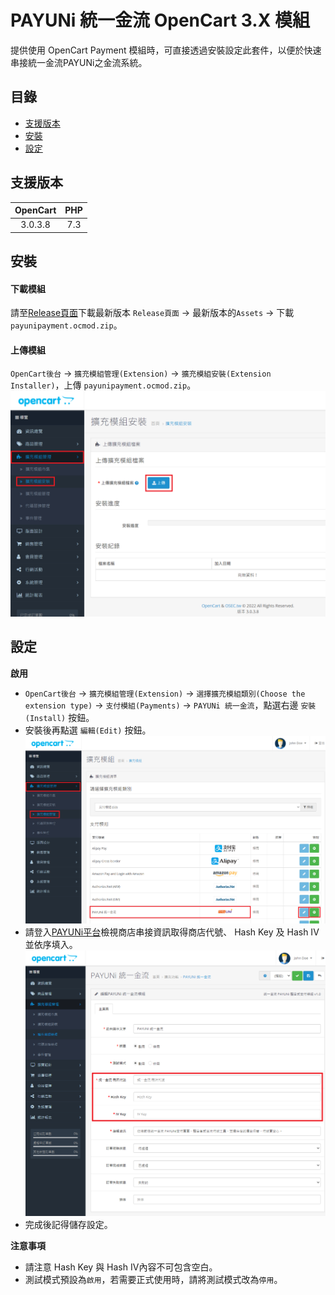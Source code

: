 PAYUNi 統一金流 OpenCart 3.X 模組
===============

提供使用 OpenCart Payment 模組時，可直接透過安裝設定此套件，以便於快速串接統一金流PAYUNi之金流系統。

目錄
-----------------
* [支援版本](#支援版本)
* [安裝](#安裝)
* [設定](#設定)

支援版本
-----------------
| OpenCart | PHP |
| :---------: | :---------: |
| 3.0.3.8 | 7.3 |

安裝
-----------------

#### 下載模組
請至[Release頁面](https://github.com/payuni/OpenCart3.X/releases)下載最新版本
`Release頁面` -> 最新版本的`Assets` -> 下載 `payunipayment.ocmod.zip`。

#### 上傳模組
`OpenCart後台` -> `擴充模組管理(Extension)` -> `擴充模組安裝(Extension Installer)`，上傳 `payunipayment.ocmod.zip`。
![](https://raw.githubusercontent.com/payuni/sample_picture/main/opencart3/opencart3_add.png)

設定
-----------------

**啟用**
- `OpenCart後台` -> `擴充模組管理(Extension)` -> `選擇擴充模組類別(Choose the extension type)` -> `支付模組(Payments)` -> `PAYUNi 統一金流`，點選右邊 `安裝(Install)` 按鈕。
- 安裝後再點選 `編輯(Edit)` 按鈕。
![](https://raw.githubusercontent.com/payuni/sample_picture/main/opencart3/opencart3_install.png)
- 請登入[PAYUNi平台](https://www.payuni.com.tw/)檢視商店串接資訊取得商店代號、 Hash Key 及 Hash IV 並依序填入。
![](https://raw.githubusercontent.com/payuni/sample_picture/main/opencart3/opencart3_admin_page.png)
- 完成後記得儲存設定。

**注意事項**
- 請注意 Hash Key 與 Hash IV內容不可包含空白。
- 測試模式預設為`啟用`，若需要正式使用時，請將測試模式改為`停用`。